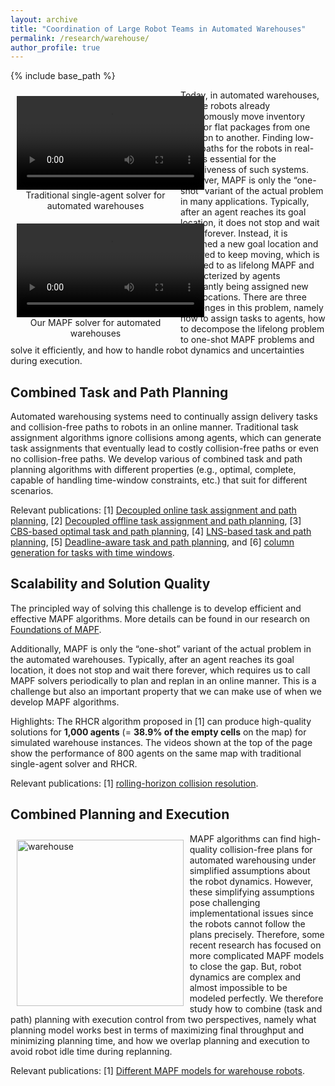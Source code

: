 ```yaml
---
layout: archive
title: "Coordination of Large Robot Teams in Automated Warehouses"
permalink: /research/warehouse/
author_profile: true
---
```


{% include base_path %}

<div>
    <div id="wrapper" style="float: left; width: 50%; padding: 10px; text-align: center"> 
        <video id="single-agent" width="300pt"  autoplay loop controls> 
            <source type="video/mp4" src="https://jiaoyangli.me/images/Single+_800agents-8x.mp4" /> 
        </video>
        <figcaption>Traditional single-agent solver for automated warehouses</figcaption>
    </div>
    <div id="wrapper" style="float: left; width: 50%; padding: 10px; text-align: center">
        <video id="multi-agent" width="300pt"  autoplay loop controls> 
            <source type="video/mp4" src="https://jiaoyangli.me/images/PBS_w=10_800agents-8x.mp4" /> 
        </video>
        <figcaption>Our MAPF solver for automated warehouses</figcaption>
    </div>
    Today, in automated warehouses, 
    mobile robots already autonomously move inventory pods or flat packages from one location to another. 
    Finding low-cost paths for the robots in real-time is essential for the effectiveness of such systems. 
    However, MAPF is only the “one-shot” variant of the actual problem in many applications. 
    Typically, after an agent reaches its goal location, it does not stop and wait there forever. 
    Instead, it is assigned a new goal location and required to keep moving, 
    which is referred to as lifelong MAPF and characterized by agents constantly being assigned new goal locations. 
    There are three challenges in this problem, namely 
    how to assign tasks to agents, 
    how to decompose the lifelong problem to one-shot MAPF problems and solve it efficiently, and
    how to handle robot dynamics and uncertainties during execution.
</div>

## Combined Task and Path Planning

Automated warehousing systems need to continually assign delivery tasks and collision-free paths to robots 
in an online manner. Traditional task assignment algorithms ignore collisions among agents, 
which can generate task assignments that eventually lead to costly collision-free paths or even no collision-free paths.
We develop various of combined task and path planning algorithms with different properties 
(e.g., optimal, complete, capable of handling time-window constraints, etc.) that suit for different scenarios.

Relevant publications: 
[1] [Decoupled online task assignment and path planning](https://jiaoyangli.me/publications/MaAAMAS17), 
[2] [Decoupled offline task assignment and path planning](https://jiaoyangli.me/publications/LiuAAMAS19), 
[3] [CBS-based optimal task and path planning](https://jiaoyangli.me/publications/ZhongICRA22), 
[4] [LNS-based task and path planning](https://jiaoyangli.me/publications/XuIROS22),
[5] [Deadline-aware task and path planning](https://jiaoyangli.me/publications/HuangHSI22), and
[6] [column generation for tasks with time windows](https://arxiv.org/abs/2103.08835 "Preprint 2021").


## Scalability and Solution Quality

The principled way of solving this challenge is to develop efficient and effective MAPF algorithms. 
More details can be found in our research on [Foundations of MAPF](https://jiaoyangli.me/research/mapf/).

Additionally, MAPF is only the “one-shot” variant of the actual problem in the automated warehouses. 
Typically, after an agent reaches its goal location, it does not stop and wait there forever, 
which requires us to call MAPF solvers periodically to plan and replan in an online manner.
This is a challenge but also an important property that we can make use of when we develop MAPF algorithms.

Highlights:
The RHCR algorithm proposed in [1] can produce high-quality solutions for **1,000 agents** (= **38.9% of the empty cells** on the map) for simulated warehouse instances. 
The videos shown at the top of the page show the performance of 800 agents on the same map with traditional single-agent solver and RHCR.

Relevant publications: 
[1] [rolling-horizon collision resolution](https://jiaoyangli.me/publications/LiAAAI21lifelong).


## Combined Planning and Execution


<img src="https://jiaoyangli.me/images/warehouse-5x.gif" style="float:left;width:200pt;padding:10px;"  alt="warehouse"/>
MAPF algorithms can find high-quality collision-free plans for automated warehousing 
under simplified assumptions about the robot dynamics. 
However, these simplifying assumptions pose challenging implementational issues 
since the robots cannot follow the plans precisely. 
Therefore, some recent  research  has  focused  on  more  complicated MAPF models to close the gap.
But, robot dynamics are complex and almost impossible to be modeled perfectly.
We therefore study how  to combine (task and path) planning with execution control from two perspectives,
namely what planning model works best in terms of maximizing final throughput and minimizing planning time, and
how we overlap planning and execution to avoid robot idle time during replanning.

Relevant publications: 
[1] [Different MAPF models for warehouse robots](https://jiaoyangli.me/publications/VaramballySoCS22).